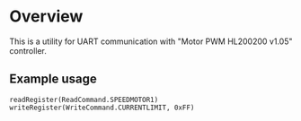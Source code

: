 # Overview
This is a utility for UART communication with "Motor PWM HL200200 v1.05" controller.

## Example usage
    readRegister(ReadCommand.SPEEDMOTOR1)
    writeRegister(WriteCommand.CURRENTLIMIT, 0xFF)